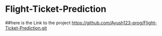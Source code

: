 # Flight-Ticket-Prediction

##here is the Link to the project
https://github.com/Ayush123-prog/Flight-Ticket-Prediction.git
